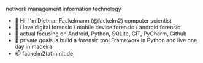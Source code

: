 <!--
**fackelm2/fackelm2** is a ✨ _special_ ✨ repository because its `README.md` (this file) appears on your GitHub profile.

Here are some ideas to get you started:

- 🔭 I’m currently working on ...
- 🌱 I’m currently learning ...
- 👯 I’m looking to collaborate on ...
- 🤔 I’m looking for help with ...
- 💬 Ask me about ...
- 📫 How to reach me: ...
- 😄 Pronouns: ...
- ⚡ Fun fact: ...
-->

network management information technology
- 👋 Hi, I'm Dietmar Fackelmann (@fackelm2) computer scientist
- 💞️ i love digital forensic / mobile device forensic / android forensic 
- 👀 actual focusing on Android, Python, SQLite, GIT, PyCharm, Github
- 🌱 private goals is build a forensic tool Framework in Python and live one day in madeira
- 📫 fackelm2(at)nmit.de

